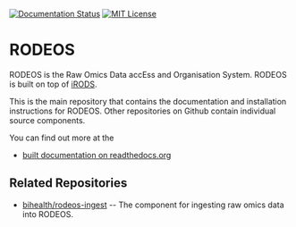 [![Documentation Status](https://readthedocs.org/projects/rodeos/badge/?version=latest)](https://rodeos.readthedocs.io/en/latest/?badge=latest)
[![MIT License](https://img.shields.io/badge/License-MIT-green.svg)](https://opensource.org/licenses/MIT)

# RODEOS

RODEOS is the Raw Omics Data accEss and Organisation System.
RODEOS is built on top of [iRODS](https://irods.org).

This is the main repository that contains the documentation and installation instructions for RODEOS.
Other repositories on Github contain individual source components.

You can find out more at the

- [built documentation on readthedocs.org](https://rodeos.readthedocs.org)

## Related Repositories

- [bihealth/rodeos-ingest](https://github.com/bihealth/rodeos-ingest) --
  The component for ingesting raw omics data into RODEOS.
